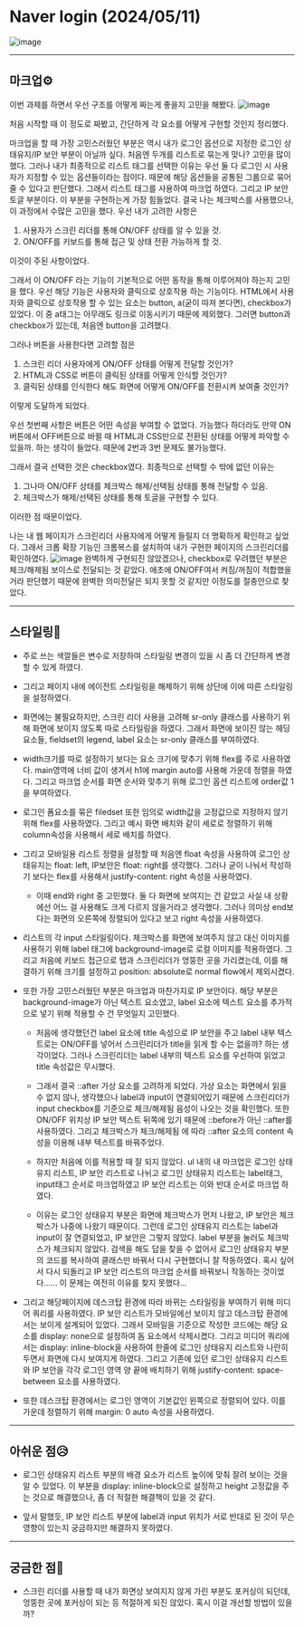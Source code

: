 # Naver login (2024/05/11)

![image](https://github.com/JubiJung/homework-login/assets/124552101/a3d64a5b-5199-412e-9132-f051274d04dc)

---

## 마크업⚙

이번 과제를 하면서 우선 구조를 어떻게 짜는게 좋을지 고민을 해봤다.
![image](https://github.com/JubiJung/homework-login/assets/124552101/243fa6ea-81f9-4152-bb40-a0f3e8c408e1)

처음 시작할 때 이 정도로 짜봤고, 간단하게 각 요소를 어떻게 구현할 것인지 정리했다.

마크업을 할 때 가장 고민스러웠던 부분은 역시 내가 로그인 옵션으로 지정한 로그인 상태유지/IP 보안 부분이 아닐까 싶다.
처음엔 두개를 리스트로 묶는게 맞나? 고민을 많이 했다. 그러나 내가 최종적으로 리스트 태그를 선택한 이유는 우선 둘 다 로그인 시 사용자가 지정할 수 있는 옵션들이라는 점이다.
때문에 해당 옵션들을 공통된 그룹으로 묶어줄 수 있다고 판단했다. 그래서 리스트 태그를 사용하여 마크업 하였다.
그리고 IP 보안 토글 부분이다. 이 부분을 구현하는게 가장 힘들었다. 결국 나는 체크박스를 사용했으나, 이 과정에서 수많은 고민을 했다.
우선 내가 고려한 사항은

1. 사용자가 스크린 리더를 통해 ON/OFF 상태를 알 수 있을 것.
2. ON/OFF를 키보드를 통해 접근 및 상태 전환 가능하게 할 것.

이것이 주된 사항이었다.

그래서 이 ON/OFF 라는 기능이 기본적으로 어떤 동작을 통해 이루어져야 하는지 고민을 했다.
우선 해당 기능은 사용자와 클릭으로 상호작용 하는 기능이다.
HTML에서 사용자와 클릭으로 상호작용 할 수 있는 요소는 button, a(굳이 따져 본다면), checkbox가 있었다.
이 중 a태그는 아무래도 링크로 이동시키기 때문에 제외했다. 그러면 button과 checkbox가 있는데, 처음엔 button을 고려했다.

그러나 버튼을 사용한다면 고려할 점은

1. 스크린 리더 사용자에게 ON/OFF 상태를 어떻게 전달할 것인가?
2. HTML과 CSS로 버튼이 클릭된 상태를 어떻게 인식할 것인가?
3. 클릭된 상태를 인식한다 해도 화면에 어떻게 ON/OFF를 전환시켜 보여줄 것인가?

이렇게 도달하게 되었다.


우선 첫번째 사항은 버튼은 어떤 속성을 부여할 수 없었다. 가능했다 하더라도 만약 ON버튼에서 OFF버튼으로 바뀔 때 HTML과 CSS만으로 전환된 상태를 어떻게 파악할 수 있을까. 하는 생각이 들었다. 때문에 2번과 3번 문제도 불가능했다.

그래서 결국 선택한 것은 checkbox였다.
최종적으로 선택할 수 밖에 없던 이유는

1. 그나마 ON/OFF 상태를 체크박스 해제/선택됨 상태를 통해 전달할 수 있음.
2. 체크박스가 해제/선택된 상태를 통해 토글을 구현할 수 있다.

이러한 점 때문이었다.

나는 내 웹 페이지가 스크린리더 사용자에게 어떻게 들릴지 더 명확하게 확인하고 싶었다.
그래서 크롭 확장 기능인 크롬복스를 설치하여 내가 구현한 페이지의 스크린리더를 확인하였다. 
![image](https://github.com/JubiJung/homework-login/assets/124552101/d77996de-aa6c-4308-85de-f6b21d492b76)
완벽하게 구현되진 않았겠으나, checkbox로 우려했던 부분은 체크/해제됨 보이스로 전달되는 것 같았다. 애초에 ON/OFF여서 켜짐/꺼짐이 적합했을거라 판단했기 때문에 완벽한 의미전달은 되지 못할 것 같지만 이정도를 절충안으로 찾았다.

---

## 스타일링🎨

- 주로 쓰는 색깔들은 변수로 저장하여 스타일링 변경이 있을 시 좀 더 간단하게 변경할 수 있게 하였다.

- 그리고 페이지 내에 에이전트 스타일링을 해제하기 위해 상단에 이에 따른 스타일링을 설정하였다.

- 화면에는 불필요하지만, 스크린 리더 사용을 고려해 sr-only 클래스를 사용하기 위해 화면에 보이지 않도록 따로 스타일링을 하였다. 그래서 화면에 보이진 않는 헤딩요소들, fieldset의 legend, label 요소는 sr-only 클래스를 부여하였다.

- width크기를 따로 설정하기 보다는 요소 크기에 맞추기 위해 flex를 주로 사용하였다. main영역에 너비 값이 생겨서 h1에 margin auto를 사용해 가운데 정렬을 하였다. 그리고 마크업 순서를 화면 순서와 맞추기 위해 로그인 옵션 리스트에 order값 1을 부여하였다.

- 로그인 폼요소를 묶은 filedset 또한 임의로 width값을 고정값으로 지정하지 않기 위해 flex를 사용하였다. 그리고 예시 화면 배치와 같이 세로로 정렬하기 위해 column속성을 사용해서 세로 배치를 하였다.

- 그리고 모바일용 리스트 정렬을 설정할 때 처음엔 float 속성을 사용하여 로그인 상태유지는 float: left, IP보안은 float: right를 생각했다. 그러나 굳이 나눠서 작성하기 보다는 flex를 사용해서 justify-content: right 속성을 사용하였다.

  - 이때 end와 right 중 고민했다. 둘 다 화면에 보여지는 건 같았고 사실 내 상황에선 어느 걸 사용해도 크게 다르지 않을거라고 생각했다. 그러나 의미상 end보다는 화면의 오른쪽에 정렬되어 있다고 보고 right 속성을 사용하였다.

- 리스트의 각 input 스타일링이다. 체크박스를 화면에 보여주지 않고 대신 이미지를 사용하기 위해 label 태그에 background-image로 로컬 이미지를 적용하였다. 그리고 처음에 키보드 접근으로 탭과 스크린리더가 엉뚱한 곳을 가리켰는데, 이를 해결하기 위해 크기를 설정하고 position: absolute로 normal flow에서 제외시켰다.

- 또한 가장 고민스러웠던 부분은 마크업과 마찬가지로 IP 보안이다. 해당 부분은 background-image가 아닌 텍스트 요소였고, label 요소에 텍스트 요소를 추가적으로 넣기 위해 적용할 수 건 무엇일지 고민했다.

  - 처음에 생각했던건 label 요소에 title 속성으로 IP 보안을 주고 label 내부 텍스트로는 ON/OFF를 넣어서 스크린리더가 title을 읽게 할 수는 없을까? 하는 생각이었다. 그러나 스크린리더는 label 내부의 텍스트 요소를 우선하여 읽었고 title 속성값은 무시했다.

  - 그래서 결국 ::after 가상 요소를 고려하게 되었다. 가상 요소는 화면에서 읽을 수 없지 않나, 생각했으나 label과 input이 연결되어있기 때문에 스크린리더가 input checkbox를 기준으로 체크/해제됨 음성이 나오는 것을 확인했다. 또한 ON/OFF 위치상 IP 보안 텍스트 뒤쪽에 있기 때문에 ::before가 아닌 ::after를 사용하였다. 그리고 체크박스가 체크/해제됨 에 따라 ::after 요소의 content 속성을 이용해 내부 텍스트를 바꿔주었다.

  - 하지만 처음에 이를 적용할 때 잘 되지 않았다. ul 내의 내 마크업은 로그인 상태유지 리스트, IP 보안 리스트로 나뉘고 로그인 상태유지 리스트는 label태그, input태그 순서로 마크업하였고 IP 보안 리스트는 이와 반대 순서로 마크업 하였다.

  - 이유는 로그인 상태유지 부분은 화면에 체크박스가 먼저 나왔고, IP 보안은 체크박스가 나중에 나왔기 때문이다. 그런데 로그인 상태유지 리스트는 label과 input이 잘 연결되었고, IP 보안은 그렇지 않았다. label 부분을 눌러도 체크박스가 체크되지 않았다. 검색을 해도 답을 찾을 수 없어서 로그인 상태유지 부분의 코드를 복사하여 클래스만 바꿔서 다시 구현했더니 잘 작동하였다. 혹시 싶어서 다시 되돌리고 IP 보안 리스트의 마크업 순서를 바꿔보니 작동하는 것이었다......
이 문제는 여전히 이유를 찾지 못했다...

- 그리고 해당페이지에 데스크탑 환경에 따라 바뀌는 스타일링을 부여하기 위해 미디어 쿼리를 사용하였다. IP 보안 리스트가 모바일에선 보이지 않고 데스크탑 환경에서는 보이게 설계되어 있었다. 그래서 모바일을 기준으로 작성한 코드에는 해당 요소를 display: none으로 설정하여 돔 요소에서 삭제시켰다. 그리고 미디어 쿼리에서는 display: inline-block을 사용하여 한줄에 로그인 상태유지 리스트와 나란히 두면서 화면에 다시 보여지게 하였다. 그리고 기존에 있던 로그인 상태유지 리스트와 IP 보안을 각각 로그인 영역 양 끝에 배치하기 위해 justify-content: space-between 요소를 사용하였다.

- 또한 데스크탑 환경에서는 로그인 영역이 기본값인 왼쪽으로 정렬되어 있다. 이를 가운데 정렬하기 위해 margin: 0 auto 속성을 사용하였다.

---

## 아쉬운 점😥

- 로그인 상태유지 리스트 부분의 배경 요소가 리스트 높이에 맞춰 잘려 보이는 것을 알 수 있었다. 이 부분을 display: inline-block으로 설정하고 height 고정값을 주는 것으로 해결했으나, 좀 더 적절한 해결책이 있을 것 같다.

- 앞서 말했듯, IP 보안 리스트 부분에 label과 input 위치가 서로 반대로 된 것이 무슨 영향이 있는지 궁금하지만 해결하지 못하였다.

---

## 궁금한 점🤔

- 스크린 리더를 사용할 때 내가 화면상 보여지지 않게 가린 부분도 포커싱이 되던데, 엉뚱한 곳에 포커싱이 되는 등 적절하게 되진 않았다. 혹시 이걸 개선할 방법이 있을까?
